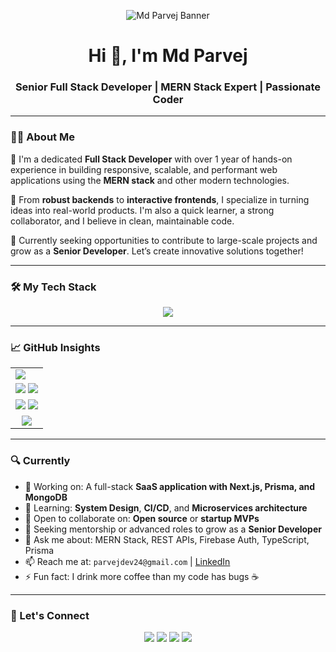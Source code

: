 <p align="center">
  <img src="https://i.ibb.co.com/Htzntc9/Md-Parvej-Banner.png" alt="Md Parvej Banner" />
</p>

<h1 align="center">Hi 👋, I'm Md Parvej</h1>
<h3 align="center">Senior Full Stack Developer | MERN Stack Expert | Passionate Coder</h3>

---

### 🧑‍💻 About Me

🌟 I'm a dedicated **Full Stack Developer** with over 1 year of hands-on experience in building responsive, scalable, and performant web applications using the **MERN stack** and other modern technologies.

🔧 From **robust backends** to **interactive frontends**, I specialize in turning ideas into real-world products. I'm also a quick learner, a strong collaborator, and I believe in clean, maintainable code.

🚀 Currently seeking opportunities to contribute to large-scale projects and grow as a **Senior Developer**. Let’s create innovative solutions together!

---

### 🛠️ My Tech Stack

<p align="center">
  <a href="https://skillicons.dev">
    <img src="https://skillicons.dev/icons?i=js,ts,html,css,sass,react,nextjs,nodejs,express,mongodb,mysql,postgres,firebase,redux,graphql,tailwind,bootstrap,materialui,vite,webpack,docker,git,github,vscode,pycharm,webstorm,postman,threejs,wordpress,yarn,npm,regex,py,c,stackoverflow,supabase,nginx,kafka,gradle,flask,fastapi,azure,aws,aiscript" />
  </a>
</p>

---

### 📈 GitHub Insights

<table align="center">
  <tr>
    <td><img src="http://github-profile-summary-cards.vercel.app/api/cards/profile-details?username=parvejme24&theme=codeSTACKr" /></td>
  </tr>
  <tr>
    <td>
      <img src="http://github-profile-summary-cards.vercel.app/api/cards/repos-per-language?username=parvejme24&theme=codeSTACKr" />
      <img src="http://github-profile-summary-cards.vercel.app/api/cards/most-commit-language?username=parvejme24&theme=codeSTACKr" />
    </td>
  </tr>
  <tr>
    <td>
      <img src="http://github-profile-summary-cards.vercel.app/api/cards/stats?username=parvejme24&theme=codeSTACKr" />
      <img src="http://github-profile-summary-cards.vercel.app/api/cards/productive-time?username=parvejme24&theme=codeSTACKr&utcOffset=6" />
    </td>
  </tr>
  <tr>
    <td align="center">
      <a href="https://git.io/streak-stats">
        <img src="https://github-readme-streak-stats.herokuapp.com?user=parvejme24&theme=codeSTACKr&border_radius=5" />
      </a>
    </td>
  </tr>
</table>

---

### 🔍 Currently

- 🔭 Working on: A full-stack **SaaS application with Next.js, Prisma, and MongoDB**
- 🌱 Learning: **System Design**, **CI/CD**, and **Microservices architecture**
- 👯 Open to collaborate on: **Open source** or **startup MVPs**
- 🤝 Seeking mentorship or advanced roles to grow as a **Senior Developer**
- 💬 Ask me about: MERN Stack, REST APIs, Firebase Auth, TypeScript, Prisma
- 📫 Reach me at: `parvejdev24@gmail.com` | [LinkedIn](https://linkedin.com/in/mdparvejdev)
- ⚡ Fun fact: I drink more coffee than my code has bugs ☕

---

### 🔗 Let's Connect

<p align="center">
  <a href="https://linkedin.com/in/mdparvejdev" target="_blank"><img src="https://skillicons.dev/icons?i=linkedin" /></a>
  <a href="mailto:parvejdev24@gmail.com"><img src="https://skillicons.dev/icons?i=gmail" /></a>
  <a href="https://github.com/parvejme24"><img src="https://skillicons.dev/icons?i=github" /></a>
  <a href="https://stackoverflow.com/users/your-user-id"><img src="https://skillicons.dev/icons?i=stackoverflow" /></a>
</p>
